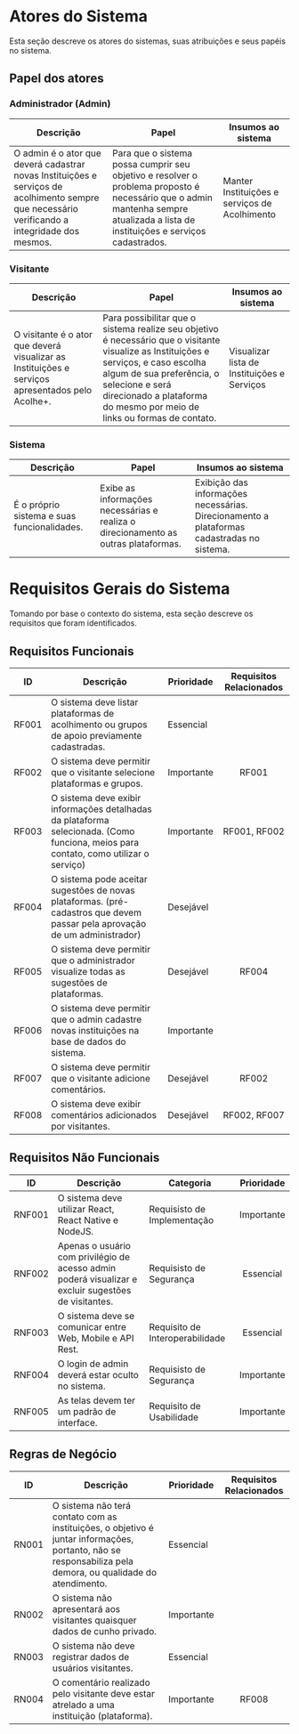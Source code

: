 # Atores do Sistema
Esta seção descreve os atores do sistemas, suas atribuições e seus papéis no sistema.

## Papel dos atores
### Administrador (Admin)
|  Descrição | Papel  | Insumos ao sistema  |
|---|---|---|
|  O admin é o ator que deverá cadastrar novas Instituições e serviços de acolhimento sempre que necessário verificando a integridade dos mesmos. |  Para que o sistema possa cumprir seu objetivo e resolver o problema proposto é necessário que o admin mantenha sempre atualizada a lista de instituições e serviços cadastrados. | Manter Instituições e serviços de Acolhimento  |

### Visitante
|  Descrição | Papel  | Insumos ao sistema  |
|---|---|---|
|  O visitante é o ator que deverá visualizar as Instituições e serviços apresentados pelo Acolhe+. |  Para possibilitar que o sistema realize seu objetivo é necessário que o visitante visualize as Instituições e serviços, e caso escolha algum de sua preferência, o selecione e será direcionado a plataforma do mesmo por meio de links ou formas de contato. | Visualizar lista de Instituições e Serviços  |

### Sistema
|  Descrição | Papel  | Insumos ao sistema  |
|---|---|---|
|  É o próprio sistema e suas funcionalidades. |  Exibe as informações necessárias e realiza o direcionamento as outras plataformas. | Exibição das informações necessárias. Direcionamento a plataformas cadastradas no sistema.|

# Requisitos Gerais do Sistema
Tomando por base o contexto do sistema, esta seção descreve os requisitos que foram identificados.

## Requisitos Funcionais
|ID|Descrição|Prioridade|Requisitos Relacionados|
|:---:|---|---|:---:|
|RF001|O sistema deve listar plataformas de acolhimento ou grupos de apoio previamente cadastradas.|Essencial||
|RF002|O sistema deve permitir que o visitante selecione plataformas e grupos.|Importante|RF001|
|RF003|O sistema deve exibir informações detalhadas da plataforma selecionada. (Como funciona, meios para contato, como utilizar o serviço)|Importante|RF001, RF002|
|RF004|O sistema pode aceitar sugestões de novas plataformas. (pré-cadastros que devem passar pela aprovação de um administrador)|Desejável|
|RF005|O sistema deve permitir que o administrador visualize todas as sugestões de plataformas.|Desejável|RF004|
|RF006|O sistema deve permitir que o admin cadastre novas instituições na base de dados do sistema.|Importante||
|RF007|O sistema deve permitir que o visitante adicione comentários.|Desejável|RF002|
|RF008|O sistema deve exibir comentários adicionados por visitantes.|Desejável|RF002, RF007|

## Requisitos Não Funcionais
|ID|Descrição|Categoria|Prioridade|
|:---:|---|---|:---:|
|RNF001| O sistema deve utilizar React, React Native e NodeJS.|Requisisto de Implementação|Importante
|RNF002| Apenas o usuário com privilégio de acesso admin poderá visualizar e excluir sugestões de visitantes.|Requisisto de Segurança|Essencial
|RNF003| O sistema deve se comunicar entre Web, Mobile e API Rest.| Requisito de Interoperabilidade|Essencial
|RNF004| O login de admin deverá estar oculto no sistema.| Requisisto de Segurança|Importante
|RNF005| As telas devem ter um padrão de interface.| Requisito de Usabilidade| Importante

## Regras de Negócio
|ID|Descrição|Prioridade|Requisitos Relacionados|
|:---:|---|---|:---:|
|RN001|O sistema não terá contato com as instituições, o objetivo é juntar informações, portanto, não se responsabiliza pela demora, ou qualidade do atendimento.|Essencial||
|RN002|O sistema não apresentará aos visitantes quaisquer dados de cunho privado.|Importante||
|RN003|O sistema não deve registrar dados de usuários visitantes.|Essencial||
|RN004|O comentário realizado pelo visitante deve estar atrelado a uma instituição (plataforma).|Importante|RF008|
